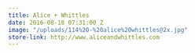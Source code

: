 ```yaml
---
title: Alice + Whittles
date: 2016-08-18 07:31:00 Z
image: "/uploads/114%20-%20alice%20whittles@2x.jpg"
store-link: http://www.aliceandwhittles.com
---
```


